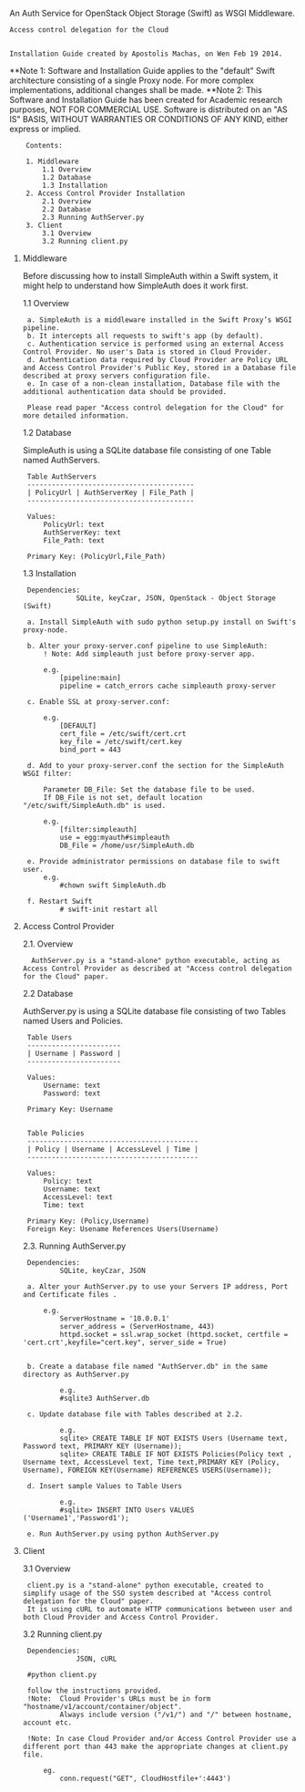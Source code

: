 An Auth Service for OpenStack Object Storage (Swift) as WSGI Middleware.

	Access control delegation for the Cloud


	Installation Guide created by Apostolis Machas, on Wen Feb 19 2014. 

**Note 1: Software and Installation Guide applies to the "default" Swift architecture consisting of a single Proxy node. 
	  For more complex implementations, additional changes shall be made. 
**Note 2: This Software and Installation Guide has been created for Academic research purposes, NOT FOR COMMERCIAL USE. 
	  Software is distributed on an "AS IS" BASIS, WITHOUT WARRANTIES OR CONDITIONS OF ANY KIND, either express or implied.
		
		
		Contents:
		
		1. Middleware
			1.1 Overview
			1.2 Database
			1.3 Installation
		2. Access Control Provider Installation
			2.1 Overview
			2.2 Database
			2.3 Running AuthServer.py
		3. Client
			3.1 Overview
			3.2 Running client.py
		
		
1. Middleware

	Before discussing how to install SimpleAuth within a Swift system, it might help to understand how SimpleAuth does it work first.
		
	1.1 Overview
	
		a. SimpleAuth is a middleware installed in the Swift Proxy’s WSGI pipeline.
		b. It intercepts all requests to swift's app (by default).
		c. Authentication service is performed using an external Access Control Provider. No user's Data is stored in Cloud Provider. 
		d. Authentication data required by Cloud Provider are Policy URL and Access Control Provider's Public Key, stored in a Database file described at proxy servers configuration file.
		e. In case of a non-clean installation, Database file with the additional authentication data should be provided.
		
		Please read paper "Access control delegation for the Cloud" for more detailed information.
		
	1.2 Database
	
	SimpleAuth is using a SQLite database file consisting of one Table named AuthServers.

		Table AuthServers
		-----------------------------------------
		| PolicyUrl | AuthServerKey | File_Path |
		-----------------------------------------
		
		Values:
			PolicyUrl: text
			AuthServerKey: text
			File_Path: text
			
		Primary Key: (PolicyUrl,File_Path)
		
	1.3 Installation
	
		Dependencies:
					SQLite, keyCzar, JSON, OpenStack - Object Storage (Swift)
					
		a. Install SimpleAuth with sudo python setup.py install on Swift's proxy-node.
	
		b. Alter your proxy-server.conf pipeline to use SimpleAuth: 
			! Note: Add simpleauth just before proxy-server app. 
	
			e.g.
				[pipeline:main]
				pipeline = catch_errors cache simpleauth proxy-server
		
		c. Enable SSL at proxy-server.conf:
	
			e.g.
				[DEFAULT]
				cert_file = /etc/swift/cert.crt
				key_file = /etc/swift/cert.key
				bind_port = 443
				
		d. Add to your proxy-server.conf the section for the SimpleAuth WSGI filter:
			
			Parameter DB_File: Set the database file to be used.
			If DB_File is not set, default location "/etc/swift/SimpleAuth.db" is used.
			
			e.g.			
				[filter:simpleauth]
				use = egg:myauth#simpleauth
				DB_File = /home/usr/SimpleAuth.db
		
		e. Provide administrator permissions on database file to swift user. 
			e.g. 
				#chown swift SimpleAuth.db
				
		f. Restart Swift
				# swift-init restart all
				
				
2. Access Control Provider

	2.1. Overview
		 
		 AuthServer.py is a "stand-alone" python executable, acting as Access Control Provider as described at "Access control delegation for the Cloud" paper.

	2.2 Database
	
	AuthServer.py is using a SQLite database file consisting of two Tables named Users and Policies.
	
		Table Users
		-----------------------
		| Username | Password |
		-----------------------
		
		Values:
			Username: text
			Password: text
			
		Primary Key: Username
	
	
		Table Policies
		------------------------------------------
		| Policy | Username | AccessLevel | Time |
		------------------------------------------
		
		Values:
			Policy: text
			Username: text
			AccessLevel: text
			Time: text
			
		Primary Key: (Policy,Username)
		Foreign Key: Usename References Users(Username)
		
	2.3. Running AuthServer.py
	
		Dependencies:
				SQLite, keyCzar, JSON
					
		a. Alter your AuthServer.py to use your Servers IP address, Port and Certificate files .
			
			e.g. 
				ServerHostname = '10.0.0.1'
				server_address = (ServerHostname, 443)
	            httpd.socket = ssl.wrap_socket (httpd.socket, certfile = 'cert.crt',keyfile="cert.key", server_side = True)
			 
			
		b. Create a database file named "AuthServer.db" in the same directory as AuthServer.py
				
				e.g.
				#sqlite3 AuthServer.db
				
		c. Update database file with Tables described at 2.2.
				
				e.g.
				sqlite> CREATE TABLE IF NOT EXISTS Users (Username text, Password text, PRIMARY KEY (Username));
				sqlite> CREATE TABLE IF NOT EXISTS Policies(Policy text , Username text, AccessLevel text, Time text,PRIMARY KEY (Policy, Username), FOREIGN KEY(Username) REFERENCES USERS(Username));
				
		d. Insert sample Values to Table Users
		
				e.g.
				#sqlite> INSERT INTO Users VALUES ('Username1','Password1');	
		
		e. Run AuthServer.py using python AuthServer.py 		

		
3. Client

	3.1 Overview
	
		client.py is a "stand-alone" python executable, created to simplify usage of the SSO system described at "Access control delegation for the Cloud" paper.
		It is using cURL to automate HTTP communications between user and both Cloud Provider and Access Control Provider. 

	3.2 Running client.py
	
		Dependencies:
					JSON, cURL
					
		#python client.py
		
		follow the instructions provided.
		!Note:  Cloud Provider's URLs must be in form "hostname/v1/account/container/object". 
				Always include version ("/v1/") and "/" between hostname, account etc.
		
		!Note: In case Cloud Provider and/or Access Control Provider use a different port than 443 make the appropriate changes at client.py file.

			eg.
				conn.request("GET", CloudHostfile+':4443')
